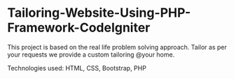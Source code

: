 # Tailoring-Website-Using-PHP-Framework-CodeIgniter
This project is based on the real life problem solving approach. Tailor as per your requests we provide a custom tailoring @your home.

Technologies used:
HTML,
CSS,
Bootstrap,
PHP

